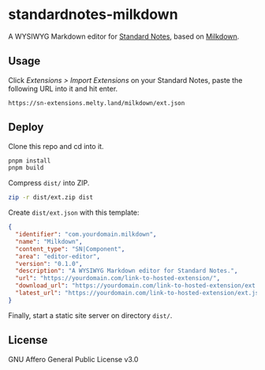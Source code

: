 # standardnotes-milkdown

A WYSIWYG Markdown editor for [Standard Notes](https://standardnotes.com), based on [Milkdown](https://github.com/Saul-Mirone/milkdown).

## Usage

Click *Extensions > Import Extensions* on your Standard Notes, paste the following URL into it and hit enter.

```
https://sn-extensions.melty.land/milkdown/ext.json
```

## Deploy

Clone this repo and cd into it.

```bash
pnpm install
pnpm build
```
Compress `dist/` into ZIP.

```bash
zip -r dist/ext.zip dist
```
Create `dist/ext.json` with this template:

```json
{
  "identifier": "com.yourdomain.milkdown",
  "name": "Milkdown",
  "content_type": "SN|Component",
  "area": "editor-editor",
  "version": "0.1.0",
  "description": "A WYSIWYG Markdown editor for Standard Notes.",
  "url": "https://yourdomain.com/link-to-hosted-extension/",
  "download_url": "https://yourdomain.com/link-to-hosted-extension/ext.zip",
  "latest_url": "https://yourdomain.com/link-to-hosted-extension/ext.json"
}
```

Finally, start a static site server on directory `dist/`.

## License

GNU Affero General Public License v3.0

